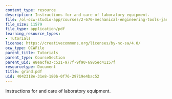 ```yaml
---
content_type: resource
description: Instructions for and care of laboratory equipment.
file: /ol-ocw-studio-app/courses/2-670-mechanical-engineering-tools-january-iap-2004/4042318e31e8180b0f7629719e4bac52_grind.pdf
file_size: 11579
file_type: application/pdf
learning_resource_types:
- Tutorials
license: https://creativecommons.org/licenses/by-nc-sa/4.0/
ocw_type: OCWFile
parent_title: Tutorials
parent_type: CourseSection
parent_uid: e8eacfe3-c521-977f-9f90-6985ec41157f
resourcetype: Document
title: grind.pdf
uid: 4042318e-31e8-180b-0f76-29719e4bac52
---
```

Instructions for and care of laboratory equipment.